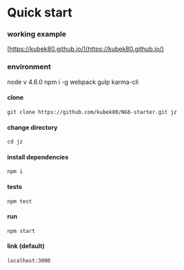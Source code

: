 # Quick start
### working example
[https://kubek80.github.io/](https://kubek80.github.io/)

### environment
node v 4.6.0
npm i -g webpack gulp karma-cli

#### clone
`git clone https://github.com/kubek80/NG6-starter.git jz`

#### change directory
`cd jz`

#### install dependencies
`npm i`

#### tests
`npm test`

#### run
`npm start`

#### link (default)
`localhost:3000`
